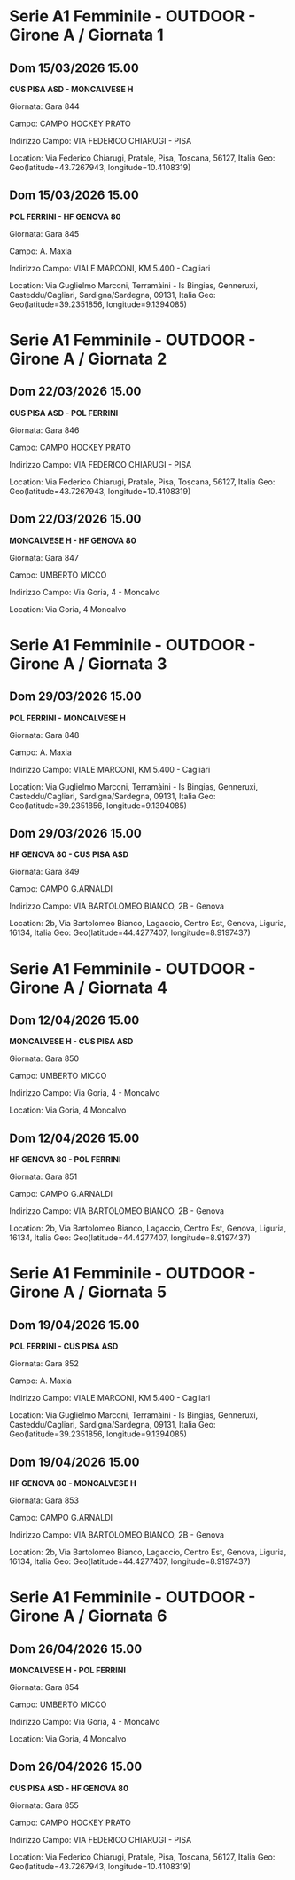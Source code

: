 

# Serie A1 Femminile - OUTDOOR  - Girone A / Giornata 1

## Dom 15/03/2026 15.00

<strong>CUS PISA ASD - MONCALVESE H</strong>

Giornata: Gara 844

Campo: CAMPO HOCKEY PRATO 

Indirizzo Campo:  VIA FEDERICO CHIARUGI - PISA

Location: Via Federico Chiarugi, Pratale, Pisa, Toscana, 56127, Italia
Geo: Geo(latitude=43.7267943, longitude=10.4108319)


## Dom 15/03/2026 15.00

<strong>POL FERRINI - HF GENOVA 80</strong>

Giornata: Gara 845

Campo: A. Maxia 

Indirizzo Campo:  VIALE MARCONI, KM 5.400 - Cagliari

Location: Via Guglielmo Marconi, Terramàini - Is Bingias, Genneruxi, Casteddu/Cagliari, Sardigna/Sardegna, 09131, Italia
Geo: Geo(latitude=39.2351856, longitude=9.1394085)



# Serie A1 Femminile - OUTDOOR  - Girone A / Giornata 2

## Dom 22/03/2026 15.00

<strong>CUS PISA ASD - POL FERRINI</strong>

Giornata: Gara 846

Campo: CAMPO HOCKEY PRATO 

Indirizzo Campo:  VIA FEDERICO CHIARUGI - PISA

Location: Via Federico Chiarugi, Pratale, Pisa, Toscana, 56127, Italia
Geo: Geo(latitude=43.7267943, longitude=10.4108319)


## Dom 22/03/2026 15.00

<strong>MONCALVESE H - HF GENOVA 80</strong>

Giornata: Gara 847

Campo: UMBERTO MICCO 

Indirizzo Campo:  Via Goria, 4 - Moncalvo

Location:  Via Goria, 4 Moncalvo



# Serie A1 Femminile - OUTDOOR  - Girone A / Giornata 3

## Dom 29/03/2026 15.00

<strong>POL FERRINI - MONCALVESE H</strong>

Giornata: Gara 848

Campo: A. Maxia 

Indirizzo Campo:  VIALE MARCONI, KM 5.400 - Cagliari

Location: Via Guglielmo Marconi, Terramàini - Is Bingias, Genneruxi, Casteddu/Cagliari, Sardigna/Sardegna, 09131, Italia
Geo: Geo(latitude=39.2351856, longitude=9.1394085)


## Dom 29/03/2026 15.00

<strong>HF GENOVA 80 - CUS PISA ASD</strong>

Giornata: Gara 849

Campo: CAMPO G.ARNALDI 

Indirizzo Campo:  VIA BARTOLOMEO BIANCO, 2B - Genova

Location: 2b, Via Bartolomeo Bianco, Lagaccio, Centro Est, Genova, Liguria, 16134, Italia
Geo: Geo(latitude=44.4277407, longitude=8.9197437)



# Serie A1 Femminile - OUTDOOR  - Girone A / Giornata 4

## Dom 12/04/2026 15.00

<strong>MONCALVESE H - CUS PISA ASD</strong>

Giornata: Gara 850

Campo: UMBERTO MICCO 

Indirizzo Campo:  Via Goria, 4 - Moncalvo

Location:  Via Goria, 4 Moncalvo


## Dom 12/04/2026 15.00

<strong>HF GENOVA 80 - POL FERRINI</strong>

Giornata: Gara 851

Campo: CAMPO G.ARNALDI 

Indirizzo Campo:  VIA BARTOLOMEO BIANCO, 2B - Genova

Location: 2b, Via Bartolomeo Bianco, Lagaccio, Centro Est, Genova, Liguria, 16134, Italia
Geo: Geo(latitude=44.4277407, longitude=8.9197437)



# Serie A1 Femminile - OUTDOOR  - Girone A / Giornata 5

## Dom 19/04/2026 15.00

<strong>POL FERRINI - CUS PISA ASD</strong>

Giornata: Gara 852

Campo: A. Maxia 

Indirizzo Campo:  VIALE MARCONI, KM 5.400 - Cagliari

Location: Via Guglielmo Marconi, Terramàini - Is Bingias, Genneruxi, Casteddu/Cagliari, Sardigna/Sardegna, 09131, Italia
Geo: Geo(latitude=39.2351856, longitude=9.1394085)


## Dom 19/04/2026 15.00

<strong>HF GENOVA 80 - MONCALVESE H</strong>

Giornata: Gara 853

Campo: CAMPO G.ARNALDI 

Indirizzo Campo:  VIA BARTOLOMEO BIANCO, 2B - Genova

Location: 2b, Via Bartolomeo Bianco, Lagaccio, Centro Est, Genova, Liguria, 16134, Italia
Geo: Geo(latitude=44.4277407, longitude=8.9197437)



# Serie A1 Femminile - OUTDOOR  - Girone A / Giornata 6

## Dom 26/04/2026 15.00

<strong>MONCALVESE H - POL FERRINI</strong>

Giornata: Gara 854

Campo: UMBERTO MICCO 

Indirizzo Campo:  Via Goria, 4 - Moncalvo

Location:  Via Goria, 4 Moncalvo


## Dom 26/04/2026 15.00

<strong>CUS PISA ASD - HF GENOVA 80</strong>

Giornata: Gara 855

Campo: CAMPO HOCKEY PRATO 

Indirizzo Campo:  VIA FEDERICO CHIARUGI - PISA

Location: Via Federico Chiarugi, Pratale, Pisa, Toscana, 56127, Italia
Geo: Geo(latitude=43.7267943, longitude=10.4108319)

